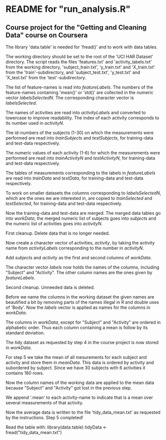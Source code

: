 # README for "run_analysis.R"
## Course project for the "Getting and Cleaning Data" course on Coursera

The library 'data.table' is needed for 'fread()' and to work with data tables.

The working directory should be set to the root of the 'UCI HAR Dataset'
directory. The script reads the files 'features.txt' and 'activity_labels.txt' 
from the working directory, 'subject_train.txt', 'y_train.txt' and 'X_train.txt'
from the 'train'-subdirectory, and 'subject_test.txt', 'y_test.txt' and 
'X_test.txt' from the 'test'-subdirectory.

The list of feature-names is read into *featureLabels*. The numbers of the
feature-names containing 'mean()' or 'std()' are collected in the numeric
vector *labelsSelectedN*. The corresponding character vector is *labelsSelected*.

The names of activities are read into *activityLabels* and converted to 
lowercase to improve readability. The index of each activity corresponds to its
number used in *activityN*.

The id-numbers of the subjects (1-30) on which the measurements were performed
are read into *trainSubjects* and *testSubjects*, for training-data and
test-data respectively.

The numeric values of each activity (1-6) for which the measurements were 
performed are read into *trainActivityN* and *testActivityN*, for training-data
and test-data respectively.

The tables of measurements corresponding to the labels in *featureLabels* are
read into *trainData* and *testData*, for training-data
and test-data respectively.

To work on smaller datasets the columns corresponding to *labelsSelectedN*, which
are the ones we are interested in, are copied to *trainSelected* and
*testSelected*, for training-data and test-data respectively.

Now the training-data and test-data are merged. The merged data tables go into
*workData*, the merged numeric list of subjects goes into *subjects* and the 
numeric list of activities goes into *activityN*.

First cleanup. Delete data that is no longer needed.

Now create a character vector of activities, *activity*, by taking the activity
name from *activityLabels* corresponding to the number in *activityN*.

Add *subjects* and *activity* as the first and second columns of *workData*.

The character vector *labels* now holds the names of the columns, including
"Subject" and "Activity". The other column names are the ones given
by *featureLabels*.

Second cleanup. Unneeded data is deleted.

Before we name the columns in the working dataset the given names are beautified
a bit by removing parts of the names illegal in R and double uses of 'Body'.
Now the *labels* vector is applied as names for the columns in *workData*.

The columns in *workData*, except for "Subject" and "Activity" are ordered in
alphabetic order. Thus each column containing a mean is follow by its standard
deviation. 

The tidy dataset as requested by step 4 in the course project is now stored
in *workData*.

For step 5 we take the mean of all mesurements for each subject and activity and
store them in *meanData*. This data is ordered by activity and subordered by
subject. Since we have 30 subjects with 6 activities it contains 180 rows.

Now the column names of the working data are applied to the mean data because
"Subject" and "Activity" got lost in the previous step.

We append '.mean' to each activity-name to indicate that is a mean over several 
measurements of that activity. 

Now the average data is written to the file 'tidy_data_mean.txt' as requested by
the instructions. Step 5 completed!

Read the table with:
library(data.table)
tidyData <- fread("tidy_data_mean.txt")